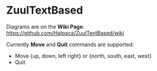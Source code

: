 # ZuulTextBased
Diagrams are on the **Wiki Page**:
https://github.com/Halpaca/ZuulTextBased/wiki

Currently **Move** and **Quit** commands are supported:
- Move {up, down, left right} or {north, south, east, west}
- Quit
